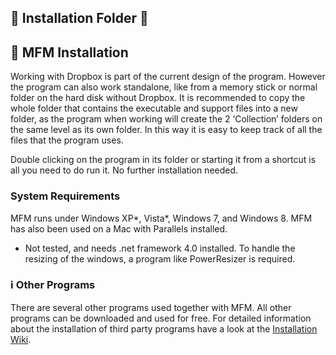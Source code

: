 ## :open_file_folder: Installation Folder :open_file_folder:

## :book: MFM Installation
Working with Dropbox is part of the current design of the program.  However the program can also work standalone, like from a memory stick or normal folder on the hard disk without Dropbox.  It is recommended to copy the whole folder that contains the executable and support files into a new folder, as the program when working will create the 2 ‘Collection’ folders on the same level as its own folder.  In this way it is easy to keep track of all the files that the program uses.

Double clicking on the program in its folder or starting it from a shortcut is all you need to do run it.  No further installation needed.

### System Requirements
MFM runs under Windows XP*, Vista*, Windows 7, and Windows 8.  MFM has also been used on a Mac with Parallels installed.

* Not tested, and needs .net framework 4.0 installed.  To handle the resizing of the windows, a program like PowerResizer is required.

### :information_source: Other Programs
There are several other programs used together with MFM.  All other programs can be downloaded and used for free.  For detailed information about the installation of third party programs have a look at the [Installation Wiki](https://github.com/Modi777/Movie-File-Merger/wiki/Installation).

